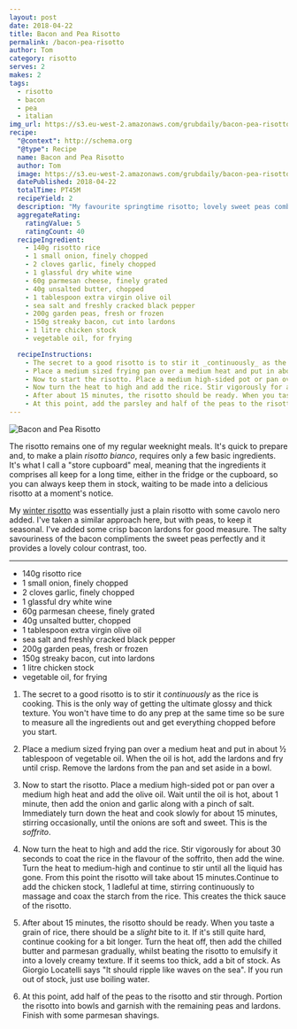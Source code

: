 ```yaml
---
layout: post
date: 2018-04-22
title: Bacon and Pea Risotto
permalink: /bacon-pea-risotto
author: Tom
category: risotto
serves: 2
makes: 2
tags:
  - risotto
  - bacon
  - pea
  - italian
img_url: https://s3.eu-west-2.amazonaws.com/grubdaily/bacon-pea-risotto.jpg
recipe:
  "@context": http://schema.org
  "@type": Recipe
  name: Bacon and Pea Risotto
  author: Tom
  image: https://s3.eu-west-2.amazonaws.com/grubdaily/bacon-pea-risotto.jpg
  datePublished: 2018-04-22
  totalTime: PT45M
  recipeYield: 2
  description: "My favourite springtime risotto; lovely sweet peas combined with salty rich lardons."
  aggregateRating:
    ratingValue: 5
    ratingCount: 40
  recipeIngredient:
    - 140g risotto rice
    - 1 small onion, finely chopped
    - 2 cloves garlic, finely chopped
    - 1 glassful dry white wine
    - 60g parmesan cheese, finely grated
    - 40g unsalted butter, chopped
    - 1 tablespoon extra virgin olive oil
    - sea salt and freshly cracked black pepper
    - 200g garden peas, fresh or frozen
    - 150g streaky bacon, cut into lardons
    - 1 litre chicken stock
    - vegetable oil, for frying

  recipeInstructions:
    - The secret to a good risotto is to stir it _continuously_ as the rice is cooking. This is the only way of getting the ultimate glossy and thick texture. You won't have time to do any prep at the same time so be sure to measure all the ingredients out and get everything chopped before you start.
    - Place a medium sized frying pan over a medium heat and put in about ½ tablespoon of vegetable oil. When the oil is hot, add the lardons and fry until crisp. Remove the lardons from the pan and set aside in a bowl. 
    - Now to start the risotto. Place a medium high-sided pot or pan over a medium high heat and add the olive oil. Wait until the oil is hot, about 1 minute, then add the onion and garlic along with a pinch of salt. Immediately turn down the heat and cook slowly for about 15 minutes, stirring occasionally, until the onions are soft and sweet. This is the _soffrito_.
    - Now turn the heat to high and add the rice. Stir vigorously for about 30 seconds to coat the rice in the flavour of the soffrito, then add the wine. Turn the heat to medium-high and continue to stir until all the liquid has gone. From this point the risotto will take about 15 minutes.Continue to add the chicken stock, 1 ladleful at  time, stirring continuously to massage and coax the starch from the rice. This creates the thick sauce of the risotto.
    - After about 15 minutes, the risotto should be ready. When you taste a grain of rice, there should be a _slight_ bite to it. If it's still quite hard, continue cooking for a bit longer. Turn the heat off, then add the chilled butter and parmesan gradually, whilst beating the risotto to emulsify it into a lovely creamy texture. If it seems too thick, add a bit of stock. As Giorgio Locatelli says "It should ripple like waves on the sea". If you run out of stock, just use boiling water.
    - At this point, add the parsley and half of the peas to the risotto and stir through. Portion the risotto into bowls and garnish with the remaining peas and lardons.
---
```

<img src="https://s3.eu-west-2.amazonaws.com/grubdaily/bacon-pea-risotto.jpg" alt="Bacon and Pea Risotto"/>


The risotto remains one of my regular weeknight meals. It's quick to prepare and, to make a plain _risotto bianco_, requires only a few basic ingredients. It's what I call a "store cupboard" meal, meaning that the ingredients it comprises all keep for a long time, either in the fridge or the cupboard, so you can always keep them in stock, waiting to be made into a delicious risotto at a moment's notice.


My [winter risotto](https://www.grubdaily.com/risotto-winter-greens) was essentially just a plain risotto with some cavolo nero added. I've taken a similar approach here, but with peas, to keep it seasonal. I've added some crisp bacon lardons for good measure. The salty savouriness of the bacon compliments the sweet peas perfectly and it provides a lovely colour contrast, too.

--- 
* 140g risotto rice
* 1 small onion, finely chopped
* 2 cloves garlic, finely chopped
* 1 glassful dry white wine
* 60g parmesan cheese, finely grated
* 40g unsalted butter, chopped
* 1 tablespoon extra virgin olive oil
* sea salt and freshly cracked black pepper
* 200g garden peas, fresh or frozen
* 150g streaky bacon, cut into lardons
* 1 litre chicken stock
* vegetable oil, for frying


1. The secret to a good risotto is to stir it _continuously_ as the rice is cooking. This is the only way of getting the ultimate glossy and thick texture. You won't have time to do any prep at the same time so be sure to measure all the ingredients out and get everything chopped before you start.

2. Place a medium sized frying pan over a medium heat and put in about ½ tablespoon of vegetable oil. When the oil is hot, add the lardons and fry until crisp. Remove the lardons from the pan and set aside in a bowl.


3. Now to start the risotto. Place a medium high-sided pot or pan over a medium high heat and add the olive oil. Wait until the oil is hot, about 1 minute, then add the onion and garlic along with a pinch of salt. Immediately turn down the heat and cook slowly for about 15 minutes, stirring occasionally, until the onions are soft and sweet. This is the _soffrito_.

4. Now turn the heat to high and add the rice. Stir vigorously for about 30 seconds to coat the rice in the flavour of the soffrito, then add the wine. Turn the heat to medium-high and continue to stir until all the liquid has gone. From this point the risotto will take about 15 minutes.Continue to add the chicken stock, 1 ladleful at  time, stirring continuously to massage and coax the starch from the rice. This creates the thick sauce of the risotto.

5. After about 15 minutes, the risotto should be ready. When you taste a grain of rice, there should be a _slight_ bite to it. If it's still quite hard, continue cooking for a bit longer. Turn the heat off, then add the chilled butter and parmesan gradually, whilst beating the risotto to emulsify it into a lovely creamy texture. If it seems too thick, add a bit of stock. As Giorgio Locatelli says "It should ripple like waves on the sea". If you run out of stock, just use boiling water.

6. At this point, add half of the peas to the risotto and stir through. Portion the risotto into bowls and garnish with the remaining peas and lardons. Finish with some parmesan shavings.
